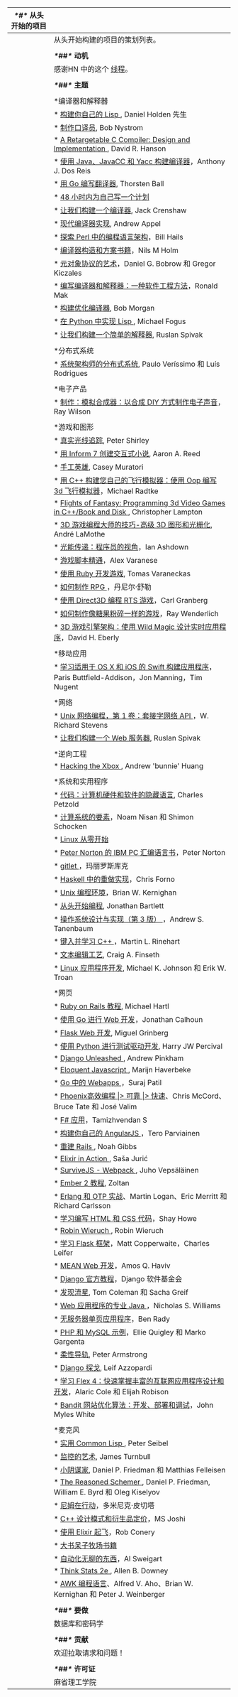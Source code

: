 | ***\*#\** 从头开始的项目** |                                                              |
| -------------------------- | ------------------------------------------------------------ |
|                            | 从头开始构建的项目的策划列表。                               |
|                            |                                                              |
|                            | ***\*##\** 动机**                                            |
|                            | 感谢HN 中的这个 [线程](https://news.ycombinator.com/item?id=13660086)。 |
|                            |                                                              |
|                            | ***\*##\** 主题**                                            |
|                            |                                                              |
|                            | *编译器和解释器                                              |
|                            | * [构建你自己的 Lisp ](http://www.buildyourownlisp.com/), Daniel Holden 先生 |
|                            | * [制作口译员](http://www.craftinginterpreters.com/), Bob Nystrom |
|                            | * [ A Retargetable C Compiler: Design and Implementation ](https://www.amazon.com/Retargetable-Compiler-Design-Implementation/dp/0805316701), David R. Hanson |
|                            | * [使用 Java、JavaCC 和 Yacc 构建编译器](https://www.amazon.com/Compiler-Construction-Using-Java-JavaCC/dp/0470949597)，Anthony J. Dos Reis |
|                            | * [用 Go 编写翻译器](https://interpreterbook.com/), Thorsten Ball |
|                            | * [ 48 小时内为自己写一个计划](https://en.wikibooks.org/wiki/Write_Yourself_a_Scheme_in_48_Hours) |
|                            | * [让我们构建一个编译器](http://compilers.iecc.com/crenshaw/), Jack Crenshaw |
|                            | * [现代编译器实现](https://www.cs.princeton.edu/~appel/modern/), Andrew Appel |
|                            | * [探索 Perl 中的编程语言架构](http://www.billhails.net/Book/front.html)，Bill Hails |
|                            | * [编译器构造和方案书籍](http://t3x.org/index.html)，Nils M Holm |
|                            | * [元对象协议的艺术](https://www.amazon.com/Art-Metaobject-Protocol-Gregor-Kiczales/dp/0262610744)，Daniel G. Bobrow 和 Gregor Kiczales |
|                            | * [编写编译器和解释器：一种软件工程方法](https://www.amazon.com/Writing-Compilers-Interpreters-Software-Engineering/dp/0470177071)，Ronald Mak |
|                            | * [构建优化编译器](https://www.amazon.com/Building-Optimizing-Compiler-Bob-Morgan/dp/155558179X), Bob Morgan |
|                            | * [在 Python 中实现 Lisp ](http://fogus.me/fun/lithp/), Michael Fogus |
|                            | * [让我们构建一个简单的解释器](https://ruslanspivak.com/lsbasi-part1/), Ruslan Spivak |
|                            |                                                              |
|                            | *分布式系统                                                  |
|                            | * [系统架构师的分布式系统](http://www.springer.com/us/book/9780792372660), Paulo Veríssimo 和 Luís Rodrigues |
|                            |                                                              |
|                            | *电子产品                                                    |
|                            | * [制作：模拟合成器：以合成 DIY 方式制作电子声音](https://www.amazon.com/Make-Analog-Synthesizers-Electronic-Synth-DIY/dp/1449345220)，Ray Wilson |
|                            |                                                              |
|                            | *游戏和图形                                                  |
|                            | * [真实光线追踪](https://www.amazon.com/Realistic-Tracing-Second-Peter-Shirley/dp/1568814615), Peter Shirley |
|                            | * [用 Inform 7 创建交互式小说](http://inform7.textories.com/), Aaron A. Reed |
|                            | * [手工英雄](https://handmadehero.org/), Casey Muratori      |
|                            | * [用 C++ 构建您自己的飞行模拟器：使用 Oop 编写 3d 飞行模拟器](https://www.amazon.com/Build-Your-Own-Flight-Sim/dp/1571690220)，Michael Radtke |
|                            | * [ Flights of Fantasy: Programming 3d Video Games in C++/Book and Disk ](https://www.amazon.com/Flights-Fantasy-Programming-Video-Games/dp/1878739182/), Christopher Lampton |
|                            | * [ 3D 游戏编程大师的技巧-高级 3D 图形和光栅化](https://www.amazon.com/Tricks-Programming-Gurus-Advanced-Graphics-Rasterization/dp/0672318350), André LaMothe |
|                            | * [光能传递：程序员的视角](http://www.helios32.com/resources.htm)，Ian Ashdown |
|                            | * [游戏脚本精通](https://books.google.ca/books/about/Game_Scripting_Mastery.html?id=q5jdl_LLreMC)，Alex Varanese |
|                            | * [使用 Ruby 开发游戏](https://leanpub.com/developing-games-with-ruby/read), Tomas Varaneckas |
|                            | * [如何制作 RPG ](https://howtomakeanrpg.com/)，丹尼尔·舒勒  |
|                            | * [使用 Direct3D 编程 RTS 游戏](https://books.google.com.com/books/about/Programming_an_RTS_Game_with_Direct3D.html?id=jVkmAQAACAAJ&redir_esc=y)，Carl Granberg |
|                            | * [如何制作像糖果粉碎一样的游戏](https://www.raywenderlich.com/66877/how-to-make-a-game-like-candy-crush-part-1)，Ray Wenderlich |
|                            | * [ 3D 游戏引擎架构：使用 Wild Magic 设计实时应用程序](https://www.amazon.com/Game-Engine-Architecture-Engineering-Applications/dp/012229064X)，David H. Eberly |
|                            |                                                              |
|                            | *移动应用                                                    |
|                            | * [学习适用于 OS X 和 iOS 的 Swift 构建应用程序](http://shop.oreilly.com/product/0636920045946.do)，Paris Buttfield-Addison，Jon Manning，Tim Nugent |
|                            |                                                              |
|                            | *网络                                                        |
|                            | * [ Unix 网络编程，第 1 卷：套接字网络 API ](https://www.amazon.com/Unix-Network-Programming-Sockets-Networking/dp/0131411551)，W. Richard Stevens |
|                            | * [让我们构建一个 Web 服务器](https://ruslanspivak.com/lsbaws-part1/), Ruslan Spivak |
|                            |                                                              |
|                            | *逆向工程                                                    |
|                            | * [ Hacking the Xbox ](http://hackingthexbox.com/), Andrew 'bunnie' Huang |
|                            |                                                              |
|                            | *系统和实用程序                                              |
|                            | * [代码：计算机硬件和软件的隐藏语言](http://www.charlespetzold.com/code/), Charles Petzold |
|                            | * [计算系统的要素](http://www.nand2tetris.org/)，Noam Nisan 和 Shimon Schocken |
|                            | * [ Linux 从零开始](http://www.linuxfromscratch.org/)        |
|                            | * [ Peter Norton 的 IBM PC 汇编语言书](https://www.amazon.com/Peter-Nortons-Assembly-Language-Book/dp/0136619010)，Peter Norton |
|                            | * [ gitlet ](https://github.com/maryrosecook/gitlet)，玛丽罗斯库克 |
|                            | * [ Haskell 中的重做实现](https://github.com/jekor/redo)，Chris Forno |
|                            | * [ Unix 编程环境](https://www.amazon.com/Unix-Programming-Environment-Prentice-Hall-Software/dp/013937681X)，Brian W. Kernighan |
|                            | * [从头开始编程](https://www.amazon.com/Programming-Ground-Up-Jonathan-Bartlett/dp/0975283847), Jonathan Bartlett |
|                            | * [操作系统设计与实现（第 3 版） ](https://www.amazon.com/Operating-Systems-Design-Implementation-3rd/dp/0131429388)，Andrew S. Tanenbaum |
|                            | * [键入并学习 C++ ](https://www.amazon.co.uk/Type-Learn-learn-programming/dp/1568843100)，Martin L. Rinehart |
|                            | * [文本编辑工艺](https://www.finseth.com/craft/), Craig A. Finseth |
|                            | * [ Linux 应用程序开发](http://www.danlj.org/lad/), Michael K. Johnson 和 Erik W. Troan |
|                            |                                                              |
|                            | *网页                                                        |
|                            | * [ Ruby on Rails 教程](https://www.railstutorial.org/), Michael Hartl |
|                            | * [使用 Go 进行 Web 开发](https://www.usegolang.com)，Jonathan Calhoun |
|                            | * [ Flask Web 开发](https://flaskbook.com/), Miguel Grinberg |
|                            | * [使用 Python 进行测试驱动开发](http://www.obeythetestinggoat.com/), Harry JW Percival |
|                            | * [ Django Unleashed ](https://django-unleashed.com/), Andrew Pinkham |
|                            | * [ Eloquent Javascript ](http://eloquentjavascript.net/), Marijn Haverbeke |
|                            | * [ Go 中的 Webapps ](https://github.com/thewhitetulip/web-dev-golang-anti-textbook/)，Suraj Patil |
|                            | * [ Phoenix高效编程 \|> 可靠 \|> 快速](https://pragprog.com/book/phoenix/programming-phoenix)、Chris McCord、Bruce Tate 和 José Valim |
|                            | * [ F# 应用](http://products.tamizhvendan.in/fsharp-applied/)，Tamizhvendan S |
|                            | * [构建你自己的 AngularJS ](https://teropa.info/build-your-own-angular/)，Tero Parviainen |
|                            | * [重建 Rails ](http://rebuilding-rails.com/), Noah Gibbs    |
|                            | * [ Elixir in Action ](https://www.amazon.com/Elixir-Action-scaron-Juri-cacute/dp/161729201X), Saša Jurić |
|                            | * [ SurviveJS - Webpack ](https://survivejs.com/), Juho Vepsäläinen |
|                            | * [ Ember 2 教程](http://yoember.com/), Zoltan               |
|                            | * [ Erlang 和 OTP 实战](https://www.manning.com/books/erlang-and-otp-in-action)、Martin Logan、Eric Merritt 和 Richard Carlsson |
|                            | * [学习编写 HTML 和 CSS 代码](http://learn.shayhowe.com/html-css/)，Shay Howe |
|                            | * [ Robin Wieruch ](https://github.com/rwieruch/the-road-to-learn-react), Robin Wieruch |
|                            | * [学习 Flask 框架](https://www.packtpub.com/web-development/learning-flask-framework)，Matt Copperwaite，Charles Leifer |
|                            | * [ MEAN Web 开发](https://www.amazon.de/MEAN-Web-Development-Amos-Haviv/dp/1783983280)，Amos Q. Haviv |
|                            | * [ Django 官方教程](https://docs.djangoproject.com/en/1.10/intro/tutorial01/)，Django 软件基金会 |
|                            | * [发现流星](https://www.discovermeteor.com/), Tom Coleman 和 Sacha Greif |
|                            | * [ Web 应用程序的专业 Java ](https://www.amazon.com/Professional-Java-Applications-Nicholas-Williams/dp/1118656466)，Nicholas S. Williams |
|                            | * [无服务器单页应用程序](https://pragprog.com/book/brapps/serverless-single-page-apps)，Ben Rady |
|                            | * [ PHP 和 MySQL 示例](https://www.amazon.com/PHP-MySQL-Example-Ellie-Quigley/dp/0131875086)，Ellie Quigley 和 Marko Gargenta |
|                            | * [柔性导轨](https://www.manning.com/books/flexible-rails), Peter Armstrong |
|                            | * [ Django 探戈](http://www.tangowithdjango.com/), Leif Azzopardi |
|                            | * [学习 Flex 4：快速掌握丰富的互联网应用程序设计和开发](https://www.amazon.com/d/0596805632)，Alaric Cole 和 Elijah Robison |
|                            | * [ Bandit 网站优化算法：开发、部署和调试](https://www.amazon.com/Bandit-Algorithms-Website-Optimization-Developing/dp/1449341330)，John Myles White |
|                            |                                                              |
|                            | *麦克风                                                      |
|                            | * [实用 Common Lisp ](http://www.gigamonkeys.com/book/), Peter Seibel |
|                            | * [监控的艺术](https://www.artofmonitoring.com/), James Turnbull |
|                            | * [小阴谋家](https://mitpress.mit.edu/books/little-schemer), Daniel P. Friedman 和 Matthias Felleisen |
|                            | * [ The Reasoned Schemer ](https://mitpress.mit.edu/books/reasoned-schemer), Daniel P. Friedman, William E. Byrd 和 Oleg Kiselyov |
|                            | * [尼姆在行动](https://www.manning.com/books/nim-in-action?a_aid=niminaction&a_bid=78a27e81)，多米尼克·皮切塔 |
|                            | * [ C++ 设计模式和衍生品定价](https://www.amazon.com/Patterns-Derivatives-Pricing-Mathematics-Finance/dp/0521721628)，MS Joshi |
|                            | * [使用 Elixir 起飞](https://bigmachine.io/products/take-off-with-elixir/)，Rob Conery |
|                            | * [大书呆子牧场书籍](https://www.bignerdranch.com/books/)    |
|                            | * [自动化无聊的东西](https://automatetheboringstuff.com/)，Al Sweigart |
|                            | * [ Think Stats 2e ](http://greenteapress.com/wp/think-stats-2e/), Allen B. Downey |
|                            | * [ AWK 编程语言](https://www.amazon.com/AWK-Programming-Language-Alfred-Aho/dp/020107981X)、Alfred V. Aho、Brian W. Kernighan 和 Peter J. Weinberger |
|                            |                                                              |
|                            | ***\*##\** 要做**                                            |
|                            | 数据库和密码学                                               |
|                            |                                                              |
|                            | ***\*##\** 贡献**                                            |
|                            | 欢迎拉取请求和问题！                                         |
|                            |                                                              |
|                            | ***\*##\** 许可证**                                          |
|                            | 麻省理工学院                                                 |